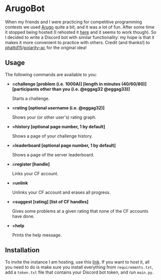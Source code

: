 # ArugoBot
When my friends and I were practicing for competitive programming contests we used [Arugo](https://github.com/phattd15/arugo) quite a bit, and it was a lot of fun.
After some time it stopped being hosted (I rehosted it [here](https://eggag33.pythonanywhere.com/) and it seems to work though).
So I decided to write a Discord bot with similar functionality: my hope is that it makes it more convenient to practice with others.
Credit (and thanks!) to [phattd15](https://github.com/phattd15)/[polarity-ac](https://github.com/polarity-ac) for the original idea!

## Usage
The following commands are available to you:

- **=challenge [problem (i.e. 1000A)] [length in minutes (40/60/80)] [participants other than you (i.e. @eggag32 @eggag33)]**

  Starts a challenge.
- **=rating [optional username (i.e. @eggag32)]**
  
  Shows your (or other user's) rating graph.
- **=history [optional page number, 1 by default]**

  Shows a page of your challenge history.
- **=leaderboard [optional page number, 1 by default]**

  Shows a page of the server leaderboard.
- **=register [handle]**

  Links your CF account.
- **=unlink**

  Unlinks your CF account and erases all progress.
- **=suggest [rating] [list of CF handles]**

  Gives some problems at a given rating that none of the CF accounts have done.
- **=help**

  Prints the help message.

## Installation
To invite the instance I am hosting, use this [link](https://discord.com/oauth2/authorize?client_id=1325529003473240124&permissions=277025482816&integration_type=0&scope=bot).
If you want to host it, all you need to do is make sure you install everything from ```requirements.txt```, add a ```token.txt``` file that contains your Discord bot token, and run ```main.py```.
